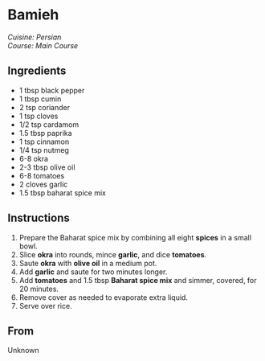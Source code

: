# Bamieh

_Cuisine:  Persian_<br />
_Course:  Main Course_

## Ingredients

- 1 tbsp black pepper
- 1 tbsp cumin
- 2 tsp coriander
- 1 tsp cloves
- 1/2 tsp cardamom
- 1.5 tbsp paprika
- 1 tsp cinnamon
- 1/4 tsp nutmeg
- 6-8 okra
- 2-3 tbsp olive oil
- 6-8 tomatoes
- 2 cloves garlic
- 1.5 tbsp baharat spice mix

## Instructions

1. Prepare the Baharat spice mix by combining all eight **spices** in a small bowl.
1. Slice **okra** into rounds, mince **garlic**, and dice **tomatoes**.
1. Saute **okra** with **olive oil** in a medium pot.
1. Add **garlic** and saute for two minutes longer.
1. Add **tomatoes** and 1.5 tbsp **Baharat spice mix** and simmer, covered, for 20 minutes.
1. Remove cover as needed to evaporate extra liquid.
1. Serve over rice.

## From

Unknown
